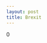 ```yaml
---
layout: post
title: Brexit
---
```

<span script="javascript:this.innerHTML=1580511600-((new Date()).getTime()/1000)">0</span>
